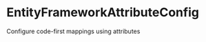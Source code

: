 EntityFrameworkAttributeConfig
==============================

Configure code-first mappings using attributes
